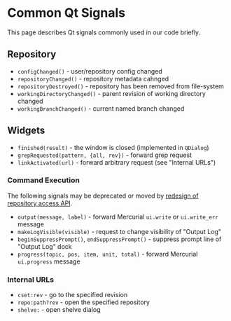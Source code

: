 # Common Qt Signals

This page describes Qt signals commonly used in our code briefly.

## Repository

* `configChanged()` - user/repository config changed
* `repositoryChanged()` - repository metadata cahnged
* `repositoryDestroyed()` - repository has been removed from file-system
* `workingDirectoryChanged()` - parent revision of working directory changed
* `workingBranchChanged()` - current named branch changed

## Widgets

* `finished(result)` - the window is closed (implemented in `QDialog`)
* `grepRequested(pattern, {all, rev})` - forward grep request
* `linkActivated(url)` - forward arbitrary request (see "Internal URLs")

### Command Execution

The following signals may be deprecated or moved by
[redesign of repository access API](developers/RepositoryAccess).

* `output(message, label)` - forward Mercurial `ui.write` or `ui.write_err`
  message
* `makeLogVisible(visible)` - request to change visibility of "Output Log"
* `beginSuppressPrompt()`, `endSuppressPrompt()` - suppress prompt line of
  "Output Log" dock
* `progress(topic, pos, item, unit, total)` - forward Mercurial
  `ui.progress` message

### Internal URLs

* `cset:rev` - go to the specified revision
* `repo:path?rev` - open the specified repository
* `shelve:` - open shelve dialog
